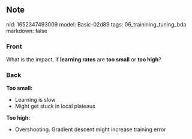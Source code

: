 ## Note
nid: 1652347493009
model: Basic-02d89
tags: 06_trainining_tuning_bda
markdown: false

### Front
What is the impact, if <b>learning rates</b> are <b>too small</b>
or <b>too high</b>?

### Back
<b>Too small:</b>
<ul>
  <li>Learning is slow
  <li>Might get stuck in local plateaus
</ul><b>Too high:</b>
<ul>
  <li>Overshooting. Gradient descent might increase training error
</ul>
